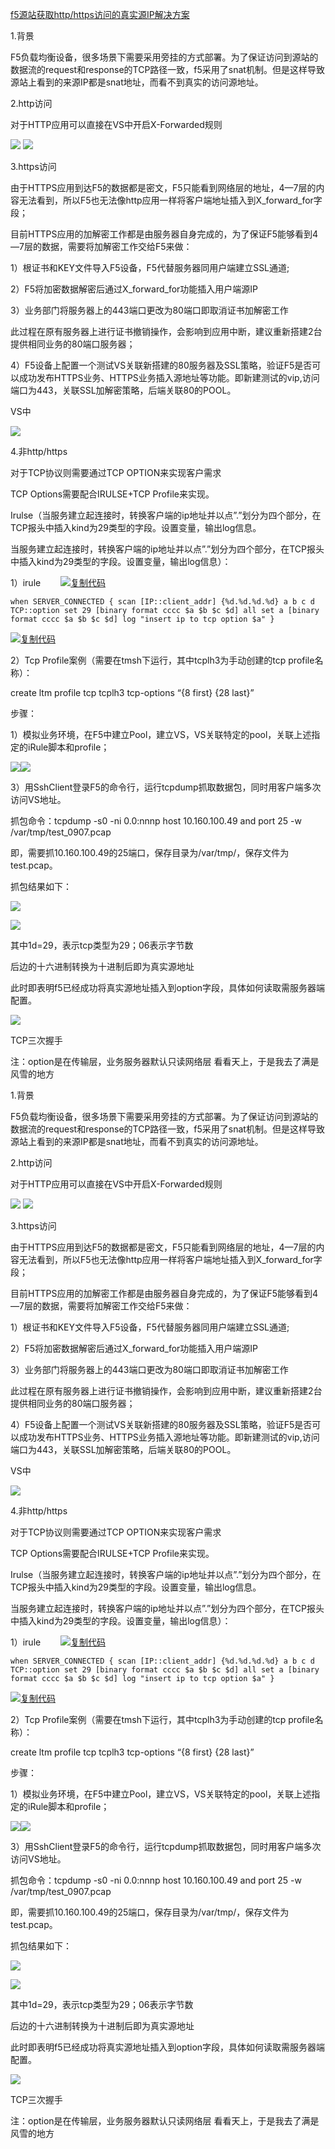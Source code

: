 [f5源站获取http/https访问的真实源IP解决方案](https://www.cnblogs.com/xinghen1216/p/9914007.html)

1.背景

F5负载均衡设备，很多场景下需要采用旁挂的方式部署。为了保证访问到源站的数据流的request和response的TCP路径一致，f5采用了snat机制。但是这样导致源站上看到的来源IP都是snat地址，而看不到真实的访问源地址。

2.http访问

对于HTTP应用可以直接在VS中开启X-Forwarded规则

![](https://img2018.cnblogs.com/blog/1274431/201811/1274431-20181106104548688-925072878.png) ![](https://img2018.cnblogs.com/blog/1274431/201811/1274431-20181106104613886-164823228.png)

3.https访问　　

由于HTTPS应用到达F5的数据都是密文，F5只能看到网络层的地址，4—7层的内容无法看到，所以F5也无法像http应用一样将客户端地址插入到X_forward_for字段；

目前HTTPS应用的加解密工作都是由服务器自身完成的，为了保证F5能够看到4—7层的数据，需要将加解密工作交给F5来做：

1）根证书和KEY文件导入F5设备，F5代替服务器同用户端建立SSL通道;

2）F5将加密数据解密后通过X_forward_for功能插入用户端源IP

3）业务部门将服务器上的443端口更改为80端口即取消证书加解密工作

此过程在原有服务器上进行证书撤销操作，会影响到应用中断，建议重新搭建2台提供相同业务的80端口服务器；

4）F5设备上配置一个测试VS关联新搭建的80服务器及SSL策略，验证F5是否可以成功发布HTTPS业务、HTTPS业务插入源地址等功能。即新建测试的vip,访问端口为443，关联SSL加解密策略，后端关联80的POOL。

VS中

![](https://img2018.cnblogs.com/blog/1274431/201811/1274431-20181106105024676-798990548.png)

4.非http/https　　

对于TCP协议则需要通过TCP OPTION来实现客户需求

TCP Options需要配合IRULSE+TCP Profile来实现。

Irulse（当服务建立起连接时，转换客户端的ip地址并以点”.”划分为四个部分，在TCP报头中插入kind为29类型的字段。设置变量，输出log信息。

当服务建立起连接时，转换客户端的ip地址并以点”.”划分为四个部分，在TCP报头中插入kind为29类型的字段。设置变量，输出log信息）：

1）irule　　
[![复制代码](https://common.cnblogs.com/images/copycode.gif)]( "复制代码")
```
when SERVER_CONNECTED { scan [IP::client_addr] {%d.%d.%d.%d} a b c d TCP::option set 29 [binary format cccc $a $b $c $d] all set a [binary format cccc $a $b $c $d] log "insert ip to tcp option $a" }
```
[![复制代码](https://common.cnblogs.com/images/copycode.gif)]( "复制代码")

2）Tcp Profile案例（需要在tmsh下运行，其中tcplh3为手动创建的tcp profile名称）：

create ltm profile tcp tcplh3 tcp-options “{8 first} {28 last}”

步骤：

1）模拟业务环境，在F5中建立Pool，建立VS，VS关联特定的pool，关联上述指定的iRule脚本和profile；

![](https://img2018.cnblogs.com/blog/1274431/201811/1274431-20181106105332826-1137946516.png)![](https://img2018.cnblogs.com/blog/1274431/201811/1274431-20181106105401336-347911660.png)

3）用SshClient登录F5的命令行，运行tcpdump抓取数据包，同时用客户端多次访问VS地址。

抓包命令：tcpdump -s0 -ni 0.0:nnnp host 10.160.100.49 and port 25 -w /var/tmp/test_0907.pcap

即，需要抓10.160.100.49的25端口，保存目录为/var/tmp/，保存文件为test.pcap。

抓包结果如下：

![](https://img2018.cnblogs.com/blog/1274431/201811/1274431-20181106105451993-2132504016.png)

![](https://img2018.cnblogs.com/blog/1274431/201811/1274431-20181106105510221-1754720988.png)

其中1d=29，表示tcp类型为29；06表示字节数

后边的十六进制转换为十进制后即为真实源地址

此时即表明f5已经成功将真实源地址插入到option字段，具体如何读取需服务器端配置。

![](https://img2018.cnblogs.com/blog/1274431/201811/1274431-20181106105539728-34017466.png)

TCP三次握手

注：option是在传输层，业务服务器默认只读网络层
看看天上，于是我去了满是风雪的地方

1.背景

F5负载均衡设备，很多场景下需要采用旁挂的方式部署。为了保证访问到源站的数据流的request和response的TCP路径一致，f5采用了snat机制。但是这样导致源站上看到的来源IP都是snat地址，而看不到真实的访问源地址。

2.http访问

对于HTTP应用可以直接在VS中开启X-Forwarded规则

![](https://img2018.cnblogs.com/blog/1274431/201811/1274431-20181106104548688-925072878.png) ![](https://img2018.cnblogs.com/blog/1274431/201811/1274431-20181106104613886-164823228.png)

3.https访问　　

由于HTTPS应用到达F5的数据都是密文，F5只能看到网络层的地址，4—7层的内容无法看到，所以F5也无法像http应用一样将客户端地址插入到X_forward_for字段；

目前HTTPS应用的加解密工作都是由服务器自身完成的，为了保证F5能够看到4—7层的数据，需要将加解密工作交给F5来做：

1）根证书和KEY文件导入F5设备，F5代替服务器同用户端建立SSL通道;

2）F5将加密数据解密后通过X_forward_for功能插入用户端源IP

3）业务部门将服务器上的443端口更改为80端口即取消证书加解密工作

此过程在原有服务器上进行证书撤销操作，会影响到应用中断，建议重新搭建2台提供相同业务的80端口服务器；

4）F5设备上配置一个测试VS关联新搭建的80服务器及SSL策略，验证F5是否可以成功发布HTTPS业务、HTTPS业务插入源地址等功能。即新建测试的vip,访问端口为443，关联SSL加解密策略，后端关联80的POOL。

VS中

![](https://img2018.cnblogs.com/blog/1274431/201811/1274431-20181106105024676-798990548.png)

4.非http/https　　

对于TCP协议则需要通过TCP OPTION来实现客户需求

TCP Options需要配合IRULSE+TCP Profile来实现。

Irulse（当服务建立起连接时，转换客户端的ip地址并以点”.”划分为四个部分，在TCP报头中插入kind为29类型的字段。设置变量，输出log信息。

当服务建立起连接时，转换客户端的ip地址并以点”.”划分为四个部分，在TCP报头中插入kind为29类型的字段。设置变量，输出log信息）：

1）irule　　
[![复制代码](https://common.cnblogs.com/images/copycode.gif)]( "复制代码")
```
when SERVER_CONNECTED { scan [IP::client_addr] {%d.%d.%d.%d} a b c d TCP::option set 29 [binary format cccc $a $b $c $d] all set a [binary format cccc $a $b $c $d] log "insert ip to tcp option $a" }
```
[![复制代码](https://common.cnblogs.com/images/copycode.gif)]( "复制代码")

2）Tcp Profile案例（需要在tmsh下运行，其中tcplh3为手动创建的tcp profile名称）：

create ltm profile tcp tcplh3 tcp-options “{8 first} {28 last}”

步骤：

1）模拟业务环境，在F5中建立Pool，建立VS，VS关联特定的pool，关联上述指定的iRule脚本和profile；

![](https://img2018.cnblogs.com/blog/1274431/201811/1274431-20181106105332826-1137946516.png)![](https://img2018.cnblogs.com/blog/1274431/201811/1274431-20181106105401336-347911660.png)

3）用SshClient登录F5的命令行，运行tcpdump抓取数据包，同时用客户端多次访问VS地址。

抓包命令：tcpdump -s0 -ni 0.0:nnnp host 10.160.100.49 and port 25 -w /var/tmp/test_0907.pcap

即，需要抓10.160.100.49的25端口，保存目录为/var/tmp/，保存文件为test.pcap。

抓包结果如下：

![](https://img2018.cnblogs.com/blog/1274431/201811/1274431-20181106105451993-2132504016.png)

![](https://img2018.cnblogs.com/blog/1274431/201811/1274431-20181106105510221-1754720988.png)

其中1d=29，表示tcp类型为29；06表示字节数

后边的十六进制转换为十进制后即为真实源地址

此时即表明f5已经成功将真实源地址插入到option字段，具体如何读取需服务器端配置。

![](https://img2018.cnblogs.com/blog/1274431/201811/1274431-20181106105539728-34017466.png)

TCP三次握手

注：option是在传输层，业务服务器默认只读网络层
看看天上，于是我去了满是风雪的地方